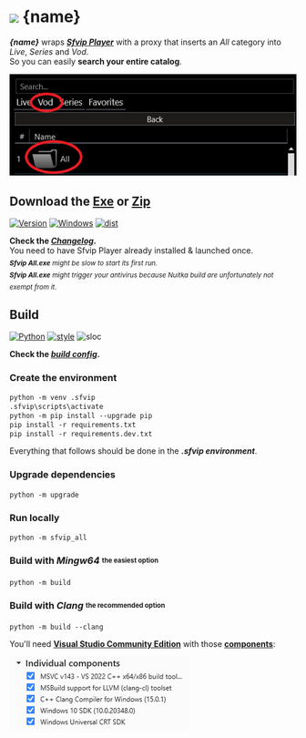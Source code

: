 # <img src="{ico_link}" width="40" align="center"> {name}
***{name}*** wraps ***[Sfvip Player](https://serbianforum-org.translate.goog/threads/sf-vip-plejer.878393/?_x_tr_sl=sr&_x_tr_tl=en)*** with a proxy that inserts an _All_ category into _Live_, _Series_ and _Vod_.  
So you can easily **search your entire catalog**.

<img src="ressources/all.png">

## Download the [**Exe**](https://github.com/{github_path}/raw/master/{exe_link}) or [**Zip**](https://github.com/{github_path}/raw/master/{archive_link})
[![Version](https://img.shields.io/badge/Version-{version}-informational)](https://github.com/{github_path}/raw/master/{exe_link})
[![Windows](https://img.shields.io/badge/Windows-x64-white)](https://www.microsoft.com/windows/)
[![dist](https://img.shields.io/badge/Dist-Nuitka-fbdf79)](https://nuitka.net/)

**Check the [_Changelog_](build/changelog.md).**  
You need to have Sfvip Player already installed & launched once.  
<sub>_**Sfvip All.exe** might be slow to start its first run._</sub>  
<sub>_**Sfvip All.exe** might trigger your antivirus because Nuitka build are unfortunately not exempt from it._</sub>
## Build
[![Python](https://img.shields.io/badge/Python-3.11-fbdf79)](https://www.python.org/downloads/release/python-3113/)
[![style](https://img.shields.io/badge/Style-Black-000000)](https://github.com/psf/black)
![sloc](https://img.shields.io/badge/Loc-{loc}-informational)

**Check the [_build config_](build_config.py).**
### Create the environment
```console
python -m venv .sfvip
.sfvip\scripts\activate
python -m pip install --upgrade pip
pip install -r requirements.txt
pip install -r requirements.dev.txt
```
Everything that follows should be done in the ***.sfvip environment***.
### Upgrade dependencies
```console
python -m upgrade
```
### Run locally
```console
python -m sfvip_all
```
### Build with ***Mingw64*** <sub><sup>the easiest option</sup></sub>
```console
python -m build
```
### Build with ***Clang*** <sub><sup>the recommended option</sup></sub>
```console
python -m build --clang
```
You'll need [**Visual Studio Community Edition**](https://www.visualstudio.com/en-us/downloads/download-visual-studio-vs.aspx) with those [**components**](ressources/.vsconfig):

<img src="ressources/VS.png">